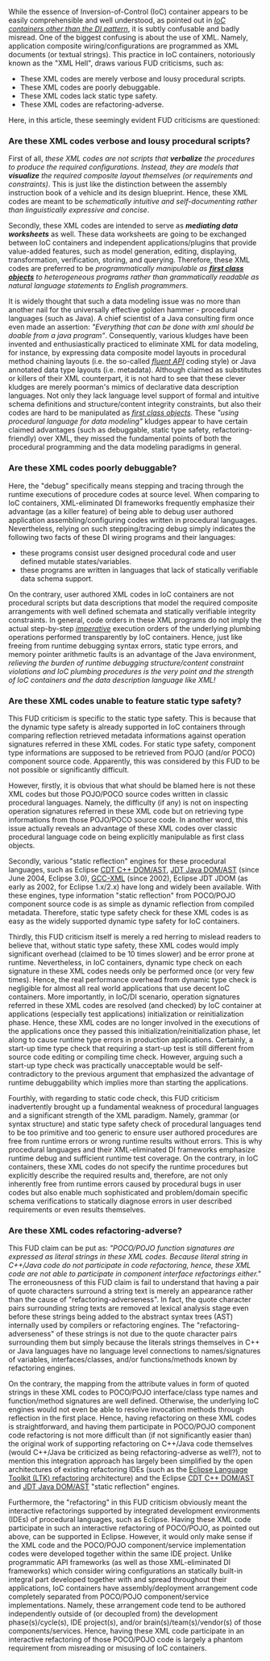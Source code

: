 While the essence of Inversion-of-Control (IoC) container appears to be easily comprehensible and well understood, as pointed out in _[IoC containers other than the DI pattern](http://www.pocomatic.com/docs/whitepapers/ioc-vs-di)_, it is subtly confusable and badly misread. One of the biggest confusing is about the use of XML. Namely, application composite wiring/configurations are programmed as XML documents (or textual strings). This practice in IoC containers, notoriously known as the "XML Hell", draws various FUD criticisms, such as:

  * These XML codes are merely verbose and lousy procedural scripts.
  * These XML codes are poorly debuggable.
  * These XML codes lack static type safety.
  * These XML codes are refactoring-adverse.

Here,  in this article, these seemingly evident FUD criticisms are questioned:

### Are these XML codes verbose and lousy procedural scripts? ###
First of all, _these XML codes are not scripts that **verbalize** the procedures to produce the required configurations. Instead, they are models that **visualize** the required composite layout themselves (or requirements and constraints)_. This is just like the distinction between the assembly instruction book of a vehicle and its design blueprint. Hence, these XML codes are meant to be _schematically intuitive and self-documenting rather than linguistically expressive and concise_.

Secondly, these XML codes are intended to serve as _**mediating data worksheets**_ as well. These data worksheets are going to be exchanged between IoC containers and independent applications/plugins that provide value-added features, such as model generation, editing, displaying, transformation, verification, storing, and querying. Therefore, these XML codes are preferred to be _programmatically manipulable as **[first class objects](http://en.wikipedia.org/wiki/First-class_object)** to heterogeneous programs rather than grammatically readable as natural language statements to English programmers_.

It is widely thought that such a data modeling issue was no more than another nail for the universally effective golden hammer - procedural languages (such as Java). A chief scientist of a Java consulting firm once even made an assertion: _"Everything that can be done with xml should be doable from a java program"_. Consequently, various kludges have been invented and enthusiastically practiced to eliminate XML for data modeling, for instance, by expressing data composite model layouts in procedural method chaining layouts (i.e. the so-called _[fluent API](http://en.wikipedia.org/wiki/Fluent_interface)_ coding style) or Java annotated data type layouts (i.e. metadata). Although claimed as substitutes or killers of their XML counterpart, it is not hard to see that these clever kludges are merely poorman's mimics of declarative data description languages. Not only they lack language level support of formal and intuitive schema definitions and structure/content integrity constraints, but also their codes are hard to be manipulated as _[first class objects](http://en.wikipedia.org/wiki/First-class_object)_. These _"using procedural language for data modeling"_ kludges appear to have certain claimed advantages (such as debuggable, static type safety, refactoring-friendly) over XML, they missed the fundamental points of both the procedural programming and the data modeling paradigms in general.

### Are these XML codes poorly debuggable? ###
Here, the "debug" specifically means stepping and tracing through the runtime executions of procedure codes at source level. When comparing to IoC containers, XML-eliminated DI frameworks frequently emphasize their advantage (as a killer feature) of being able to debug user authored application assembling/configuring codes written in procedural languages. Nevertheless, relying on such stepping/tracing debug simply indicates the following two facts of these DI wiring programs and their languages:

  * these programs consist user designed procedural code and user defined mutable states/variables.
  * these programs are written in languages that lack of statically verifiable data schema support.

On the contrary, user authored XML codes in IoC containers are not procedural scripts but data descriptions that model the required composite arrangements with well defined schemata and statically verifiable integrity constraints. In general, code orders in these XML programs do not imply the actual step-by-step _[imperative](http://en.wikipedia.org/wiki/Imperative_programming)_ execution orders of the underlying plumbing operations performed transparently by IoC containers. Hence, just like freeing from runtime debugging syntax errors, static type errors, and memory pointer arithmetic faults is an advantage of the Java environment, _relieving the burden of runtime debugging structure/content constraint violations and IoC plumbing procedures is the very point and the strength of IoC containers and the data description language like XML!_

### Are these XML codes unable to feature static type safety? ###
This FUD criticism is specific to the static type safety. This is because that the dynamic type safety is already supported in IoC containers through comparing reflection retrieved metadata informations against operation signatures referred in these XML codes. For static type safety, component type informations are supposed to be retrieved from POJO (and/or POCO) component source code. Apparently, this was considered by this FUD to be not possible or significantly difficult.

However, firstly, it is obvious that what should be blamed here is not these XML codes but those POJO/POCO source codes written in classic procedural languages. Namely, the difficulty (if any) is not on inspecting operation signatures referred in these XML code but on retrieving type informations from those POJO/POCO source code. In another word, this issue actually reveals an advantage of these XML codes over classic procedural language code on being explicitly manipulable as first class objects.

Secondly, various "static reflection" engines for these procedural languages, such as Eclipse [CDT C++ DOM/AST](http://help.eclipse.org/help33/index.jsp?topic=/org.eclipse.cdt.doc.isv/reference/api/overview-summary.html), [JDT Java DOM/AST](http://help.eclipse.org/help33/index.jsp?topic=/org.eclipse.jdt.doc.isv/reference/api/org/eclipse/jdt/core/dom/package-summary.html) (since June 2004, Eclipse 3.0), [GCC-XML](http://www.gccxml.org/HTML/News.html) (since 2002), Eclipse JDT JDOM (as early as 2002, for Eclipse 1.x/2.x) have long and widely been available. With these engines, type information "static reflection" from POCO/POJO component source code is as simple as dynamic reflection from compiled metadata. Therefore, static type safety check for these XML codes is as easy as the widely supported dynamic type safety for IoC containers.

Thirdly, this FUD criticism itself is merely a red herring to mislead readers to believe that, without static type safety, these XML codes would imply significant overhead (claimed to be 10 times slower) and be error prone at runtime. Nevertheless, in IoC containers, dynamic type check on each signature in these XML codes needs only be performed once (or very few times). Hence, the real performance overhead from dynamic type check is negligible for almost all real world applications that use decent IoC containers. More importantly,  in IoC/DI scenario, operation signatures referred in these XML codes are resolved (and checked) by IoC container at applications (especially test applications) initialization or reinitialization phase. Hence, these XML codes are no longer involved in the executions of the applications once they passed this initialization/reinitialization phase, let along to cause runtime type errors in production applications. Certainly, a start-up time type check that requiring a start-up test is still different from source code editing or compiling time check. However, arguing such a start-up type check was practically unacceptable would be self-contradictory to the previous argument that emphasized the advantage of runtime debuggability which implies more than starting the applications.

Fourthly, with regarding to static code check, this FUD criticism inadvertently brought up a fundamental weakness of procedural languages and a significant strength of the XML paradigm. Namely, grammar (or syntax structure) and static type safety check of procedural languages tend to be too primitive and too generic to ensure user authored procedures are free from runtime errors or wrong runtime results without errors. This is why procedural languages and their XML-eliminated DI frameworks emphasize runtime debug and sufficient runtime test coverage. On the contrary, in IoC containers, these XML codes do not specify the runtime procedures but explicitly describe the required results and, therefore, are not only inherently free from runtime errors caused by procedural bugs in user codes but also enable much sophisticated and problem/domain specific schema verifications to statically diagnose errors in user described requirements or even results themselves.

### Are these XML codes refactoring-adverse? ###
This FUD claim can be put as: _"POCO/POJO function signatures are expressed as literal strings in these XML codes. Because literal string in C++/Java code do not participate in code refactoring, hence, these XML code are not able to participate in component interface refactorings either."_ The erroneousness of this FUD claim is fail to understand that having a pair of quote characters surround a string text is merely an appearance rather than the cause of "refactoring-adverseness". In fact, the quote character pairs surrounding string texts are removed at lexical analysis stage even before these strings being added to the abstract syntax trees (AST) internally used by compilers or refactoring engines. The "refactoring-adverseness" of these strings is not due to the quote character pairs surrounding them but simply because the literals strings themselves in C++ or Java languages have no language level connections to names/signatures of variables, interfaces/classes, and/or functions/methods known by refactoring engines.

On the contrary, the mapping from the attribute values in form of quoted strings in these XML codes to POCO/POJO interface/class type names and function/method signatures are well defined. Otherwise, the underlying IoC engines would not even be able to resolve invocation methods through reflection in the first place. Hence, having refactoring on these XML codes is straightforward, and having them participate in POCO/POJO component code refactoring is not more difficult than (if not significantly easier than) the original work of supporting refactoring on C++/Java code themselves (would C++/Java be criticized as being refactoring-adverse as well?), not to mention this integration approach has largely been simplified by the open architectures of existing refactoring IDEs (such as the [Eclipse Language Toolkit (LTK) refactoring](http://www.eclipse.org/articles/Article-LTK/ltk.html) architecture) and the Eclipse [CDT C++ DOM/AST](http://help.eclipse.org/help33/index.jsp?topic=/org.eclipse.cdt.doc.isv/reference/api/overview-summary.html) and [JDT Java DOM/AST](http://help.eclipse.org/help33/index.jsp?topic=/org.eclipse.jdt.doc.isv/reference/api/org/eclipse/jdt/core/dom/package-summary.html) "static reflection" engines.

Furthermore, the "refactoring" in this FUD criticism obviously meant the interactive refactorings supported by integrated development environments (IDEs) of procedural languages, such as Eclipse. Having these XML code participate in such an interactive refactoring of POCO/POJO, as pointed out above, can be supported in Eclipse. However, it would only make sense if the XML code and the POCO/POJO component/service implementation codes were developed together within the same IDE project. Unlike programmatic API frameworks (as well as those XML-eliminated DI frameworks) which consider wiring configurations an statically built-in integral part developed together with and spread throughout their applications, IoC containers have assembly/deployment arrangement code completely separated from POCO/POJO component/service implementations. Namely, these arrangement code tend to be authored independently outside of (or decoupled from) the development phase(s)/cycle(s), IDE project(s), and/or brain(s)/team(s)/vendor(s) of those components/services. Hence, having these XML code participate in an interactive refactoring of those POCO/POJO code is largely a phantom requirement from misreading or misusing of IoC containers.